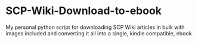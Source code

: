 # SCP-Wiki-Download-to-ebook
My personal python script for downloading SCP Wiki articles in bulk with images included and converting it all into a single, kindle compatible, ebook
